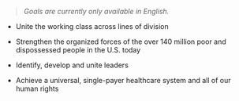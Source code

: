 > *Goals are currently only available in English.*

- Unite the working class across lines of division

- Strengthen the organized forces of the over 140 million poor and
  dispossessed people in the U.S. today

- Identify, develop and unite leaders

- Achieve a universal, single-payer healthcare system and all of our
  human rights
